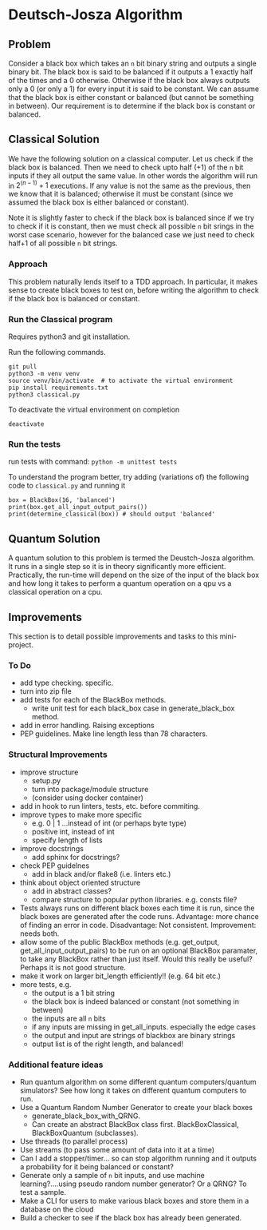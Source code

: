 # Deutsch-Josza Algorithm

## Problem 
Consider a black box which takes an `n` bit binary string and 
outputs a single binary bit. The black box is said to be
balanced if it outputs a 1 exactly half of the times and a 0
otherwise. Otherwise if the black box always outputs only a 0 (or only a 1) 
for every input it is said to be constant. We can assume that the black box is 
either constant or balanced (but cannot be something in between).
Our requirement is to determine if the black box is constant or balanced.

## Classical Solution
We have the following solution on a classical computer.
Let us check if the black box is balanced.
Then we need to check upto half (+1) of the `n` bit inputs if they all 
output the same value. In other words the algorithm will 
run in $2^(n-1)+1$ executions. If any value is not the same as the previous, 
then we know that it is balanced; otherwise it must be constant (since we assumed 
the black box is either balanced or constant).

Note it is slightly faster to check if the black box is balanced since if we try to check
if it is constant, then we must check all possible `n` bit srings in the worst 
case scenario, however for the balanced case we just need to 
check half+1 of all possible `n` bit strings. 

### Approach
This problem naturally lends itself to a TDD approach. In particular,
it makes sense to create black boxes to test on, before writing
the algorithm to check if the black box is balanced or constant. 

### Run the Classical program
Requires python3 and git installation.

Run the following commands.
```
git pull
python3 -m venv venv
source venv/bin/activate  # to activate the virtual environment
pip install requirements.txt
python3 classical.py
```

To deactivate the virtual environment on completion
```
deactivate
```

### Run the tests
run tests with command: 
```python -m unittest tests``` 

To understand the program better, try adding (variations of) the following 
code to `classical.py` and running it
```
box = BlackBox(16, 'balanced')
print(box.get_all_input_output_pairs())
print(determine_classical(box)) # should output 'balanced'
```

## Quantum Solution
A quantum solution to this problem is termed the Deustch-Josza algorithm.
It runs in a single step so it is in theory significantly more efficient. 
Practically, the run-time will depend on the size of the input of the black box and
how long it takes to perform a quantum operation on a qpu vs a classical operation on a cpu. 

## Improvements
This section is to detail possible improvements and tasks to this mini-project.

### To Do
- add type checking. specific.
- turn into zip file
- add tests for each of the BlackBox methods.
    - write unit test for each black_box case in generate_black_box method.
- add in error handling. Raising exceptions
- PEP guidelines. Make line length less than 78 characters.

### Structural Improvements
- improve structure 
    - setup.py
    - turn into package/module structure
    - (consider using docker container)
- add in hook to run linters, tests, etc. before commiting.
- improve types to make more specific
    - e.g. 0 | 1 ...instead of int (or perhaps byte type)
    - positive int, instead of int
    - specify length of lists
- improve docstrings
    - add sphinx for docstrings?
- check PEP guidelnes
    - add in black and/or flake8 (i.e. linters etc.)
- think about object oriented structure
    - add in abstract classes?
    - compare structure to popular python libraries. e.g. consts file?
- Tests always runs on different black boxes each time it is run, since the black boxes are generated after the code runs. Advantage: more chance of finding an error in code. Disadvantage: Not consistent. Improvement: needs both. 
- allow some of the public BlackBox methods (e.g. get_output, get_all_input_output_pairs) to be run on an optional BlackBox paramater, to take any BlackBox rather than just itself. Would this really be useful? Perhaps it is not good structure.
- make it work on larger bit_length efficiently!! (e.g. 64 bit etc.)
- more tests, e.g.
    - the output is a 1 bit string 
    - the black box is indeed balanced or constant (not something in between)
    - the inputs are all `n` bits
    - if any inputs are missing in get_all_inputs. especially the edge cases 
    - the output and input are strings of blackbox are binary strings
    - output list is of the right length, and balanced!

### Additional feature ideas
- Run quantum algorithm on some different quantum computers/quantum simulators? See how long it takes on different quantum computers to run.
- Use a Quantum Random Number Generator to create your black boxes
    - generate_black_box_with_QRNG. 
    - Can create an abstract BlackBox class first. BlackBoxClassical, BlackBoxQuantum (subclasses).
- Use threads (to parallel process)
- Use streams (to pass some amount of data into it at a time)
- Can I add a stopper/timer... so can stop algorithm running 
and it outputs a probability for it being balanced or constant?
- Generate only a sample of `n` bit inputs, and use machine learning?....using pseudo random number generator? Or a QRNG? To test a sample.
- Make a CLI for users to make various black boxes and store them in a database on the cloud
- Build a checker to see if the black box has already been generated. 


